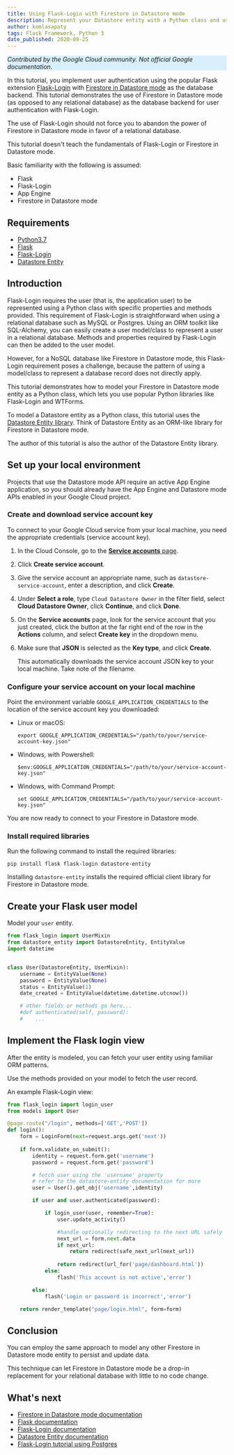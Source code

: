 ```yaml
---
title: Using Flask-Login with Firestore in Datastore mode
description: Represent your Datastore entity with a Python class and use this for Flask-Login user management.
author: komlasapaty
tags: Flask Framework, Python 3
date_published: 2020-09-25
---
```


<p style="background-color:#D9EFFC;"><i>Contributed by the Google Cloud community. Not official Google documentation.</i></p>

In this tutorial, you implement user authentication using the popular Flask extension [Flask-Login](https://flask-login.readthedocs.io) with
[Firestore in Datastore mode](https://cloud.google.com/datastore/docs/datastore-api-tutorial) as the database backend. This tutorial demonstrates the use of 
Firestore in Datastore mode (as opposed to any relational database) as the database backend for user authentication with Flask-Login.

The use of Flask-Login should not force you to abandon the power of Firestore in Datastore mode in favor of a relational database.

This tutorial doesn't teach the fundamentals of Flask-Login or Firestore in Datastore mode.

Basic familiarity with the following is assumed:

- Flask
- Flask-Login
- App Engine
- Firestore in Datastore mode

## Requirements

-  [Python3.7](https://www.python.org/downloads/) 
-  [Flask](https://github.com/pallets/flask) 
-  [Flask-Login](https://flask-login.readthedocs.io) 
-  [Datastore Entity](https://datastore-entity.readthedocs.io)  

## Introduction

Flask-Login requires the user (that is, the application user) to be represented using a Python class with specific properties and methods provided. This 
requirement of Flask-Login is straightforward when using a relational database such as MySQL or Postgres. Using an ORM toolkit like SQL-Alchemy, you can easily 
create a user model/class to represent a user in a relational database. Methods and properties required by Flask-Login can then be added to the user model.

However, for a NoSQL database like Firestore in Datastore mode, this Flask-Login requirement poses a challenge, because the pattern of using a model/class to 
represent a database record does not directly apply.  

This tutorial demonstrates how to model your Firestore in Datastore mode entity as a Python class, which lets you use popular Python libraries like 
Flask-Login and WTForms.  

To model a Datastore entity as a Python class, this tutorial uses the [Datastore Entity library](https://datastore-entity.readthedocs.io). Think of Datastore 
Entity as an ORM-like library for Firestore in Datastore mode. 

The author of this tutorial is also the author of the Datastore Entity library.  

## Set up your local environment

Projects that use the Datastore mode API require an active App Engine application, so you should already have the App Engine and Datastore mode APIs enabled in
your Google Cloud project.  

### Create and download service account key

To connect to your Google Cloud service from your local machine, you need the appropriate credentials (service account key).

1.  In the Cloud Console, go to the [**Service accounts** page](https://console.cloud.google.com/iam-admin/serviceaccounts).
1.  Click **Create service account**.
1.  Give the service account an appropriate name, such as `datastore-service-account`, enter a description, and click **Create**.
1.  Under **Select a role**, type `Cloud Datastore Owner` in the filter field, select **Cloud Datastore Owner**, click **Continue**, and click **Done**.
1.  On the **Service accounts** page, look for the service account that you just created, click the button at the far right end of the row in the
    **Actions** column, and select **Create key** in the dropdown menu. 
1.  Make sure that **JSON** is selected as the **Key type**, and click **Create**.

    This automatically downloads the service account JSON key to your local machine. Take note of the filename.

### Configure your service account on your local machine

Point the environment variable `GOOGLE_APPLICATION_CREDENTIALS` to the location of the service account key you downloaded:

*   Linux or macOS:

        export GOOGLE_APPLICATION_CREDENTIALS="/path/to/your/service-account-key.json"

*   Windows, with Powershell:

        $env:GOOGLE_APPLICATION_CREDENTIALS="/path/to/your/service-account-key.json"

*   Windows, with Command Prompt:

        set GOOGLE_APPLICATION_CREDENTIALS="/path/to/your/service-account-key.json"  

You are now ready to connect to your Firestore in Datastore mode.

### Install required libraries

Run the following command to install the required libraries:

    pip install flask flask-login datastore-entity

Installing `datastore-entity` installs the required official client library for Firestore in Datastore mode.

## Create your Flask user model

Model your `user` entity.

```python
from flask_login import UserMixin
from datastore_entity import DatastoreEntity, EntityValue
import datetime


class User(DatastoreEntity, UserMixin):
    username = EntityValue(None)
    password = EntityValue(None)
    status = EntityValue(1)
    date_created = EntityValue(datetime.datetime.utcnow())

    # other fields or methods go here...
    #def authenticated(self, password):
    #    ...
```

## Implement the Flask login view

After the entity is modeled, you can fetch your user entity using familiar ORM patterns.

Use the methods provided on your model to fetch the user record.

An example Flask-Login view:

```python
from flask_login import login_user
from models import User

@page.route("/login", methods=['GET','POST'])
def login():
    form = LoginForm(next=request.args.get('next'))
    
    if form.validate_on_submit():
        identity = request.form.get('username')
        password = request.form.get('password')

        # fetch user using the 'username' property
        # refer to the datastore-entity documentation for more
        user = User().get_obj('username',identity)

        if user and user.authenticated(password):

            if login_user(user, remember=True):
                user.update_activity()

                #handle optionally redirecting to the next URL safely
                next_url = form.next.data
                if next_url:
                    return redirect(safe_next_url(next_url))
                
                return redirect(url_for('page/dashboard.html'))
            else:
                flash('This account is not active','error')

        else: 
            flash('Login or password is incorrect','error')

    return render_template("page/login.html", form=form)
```

## Conclusion

You can employ the same approach to model any other Firestore in Datastore mode entity to persist and update data.

This technique can let Firestore in Datastore mode be a drop-in replacement for your relational database with little to no code change.


## What's next

-  [Firestore in Datastore mode documentation](https://cloud.google.com/datastore)
-  [Flask documentation](https://flask.palletsprojects.com/en/1.1.x/)
-  [Flask-Login documentation](https://flask-login.readthedocs.io) 
-  [Datastore Entity documentation](https://datastore-entity.readthedocs.io)
-  [Flask-Login tutorial using Postgres](https://hackersandslackers.com/flask-login-user-authentication)
